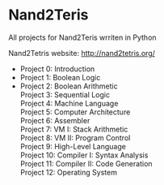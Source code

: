 # Nand2Teris

All projects for Nand2Teris wrriten in Python

Nand2Tetris website: http://nand2tetris.org/

* Project 0: Introduction  
* Project 1: Boolean Logic  
* Project 2: Boolean Arithmetic  
Project 3: Sequential Logic  
Project 4: Machine Language  
Project 5: Computer Architecture  
Project 6: Assembler  
Project 7: VM I: Stack Arithmetic  
Project 8: VM II: Program Control  
Project 9: High-Level Language  
Project 10: Compiler I: Syntax Analysis  
Project 11: Compiler II: Code Generation  
Project 12: Operating System  